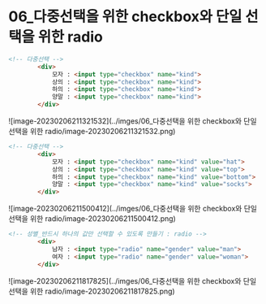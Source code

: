 # 06_다중선택을 위한 checkbox와 단일 선택을 위한 radio



```html
<!-- 다중선택 -->
        <div>
            모자 : <input type="checkbox" name="kind">
            상의 : <input type="checkbox" name="kind">
            하의 : <input type="checkbox" name="kind">
            양말 : <input type="checkbox" name="kind">
        </div>
```

![image-20230206211321532](../imges/06_다중선택을 위한 checkbox와 단일 선택을 위한 radio/image-20230206211321532.png)



```html
<!-- 다중선택 -->
        <div>
            모자 : <input type="checkbox" name="kind" value="hat">
            상의 : <input type="checkbox" name="kind" value="top">
            하의 : <input type="checkbox" name="kind" value="bottom">
            양말 : <input type="checkbox" name="kind" value="socks">
        </div>
```

![image-20230206211500412](../imges/06_다중선택을 위한 checkbox와 단일 선택을 위한 radio/image-20230206211500412.png)

```html
<!-- 성별_반드시 하나의 값만 선택할 수 있도록 만들기 : radio -->
        <div>
            남자 : <input type="radio" name="gender" value="man">
            여자 : <input type="radio" name="gender" value="woman">
        </div>

```

![image-20230206211817825](../imges/06_다중선택을 위한 checkbox와 단일 선택을 위한 radio/image-20230206211817825.png)